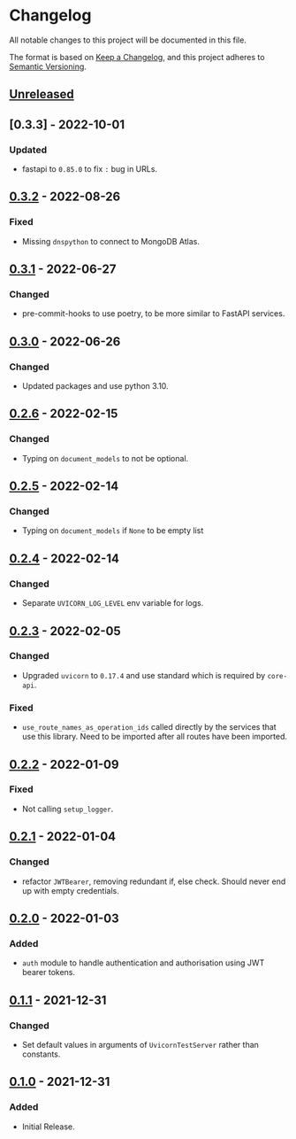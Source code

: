 # Changelog

All notable changes to this project will be documented in this file.

The format is based on [Keep a Changelog](https://keepachangelog.com/en/1.0.0/),
and this project adheres to [Semantic Versioning](https://semver.org/spec/v2.0.0.html).

## [Unreleased]
## [0.3.3] - 2022-10-01
### Updated
- fastapi to `0.85.0` to fix `:` bug in URLs.

## [0.3.2] - 2022-08-26
### Fixed
- Missing `dnspython` to connect to MongoDB Atlas.

## [0.3.1] - 2022-06-27
### Changed
- pre-commit-hooks to use poetry, to be more similar to FastAPI services.

## [0.3.0] - 2022-06-26
### Changed
- Updated packages and use python 3.10.

## [0.2.6] - 2022-02-15
### Changed
- Typing on `document_models` to not be optional.

## [0.2.5] - 2022-02-14
### Changed
- Typing on `document_models` if `None` to be empty list

## [0.2.4] - 2022-02-14
### Changed
- Separate `UVICORN_LOG_LEVEL` env variable for logs.

## [0.2.3] - 2022-02-05
### Changed
- Upgraded `uvicorn` to `0.17.4` and use standard which is required by `core-api`.

### Fixed
- `use_route_names_as_operation_ids` called directly by the services that use this library. Need to be imported after all routes have been imported.

## [0.2.2] - 2022-01-09
### Fixed
- Not calling `setup_logger`.

## [0.2.1] - 2022-01-04
### Changed
- refactor `JWTBearer`, removing redundant if, else check. Should never end up with empty credentials.

## [0.2.0] - 2022-01-03
### Added
- `auth` module to handle authentication and authorisation using JWT bearer tokens.

## [0.1.1] - 2021-12-31
### Changed
- Set default values in arguments of `UvicornTestServer` rather than constants.

## [0.1.0] - 2021-12-31
### Added
- Initial Release.

[unreleased]: https://gitlab.com/banter-bus/omnibus/compare/0.3.3...main
[0.3.2]: https://gitlab.com/banter-bus/omnibus/compare/0.3.3...0.3.2
[0.3.2]: https://gitlab.com/banter-bus/omnibus/compare/0.3.2...0.3.1
[0.3.1]: https://gitlab.com/banter-bus/omnibus/compare/0.3.1...0.3.0
[0.3.0]: https://gitlab.com/banter-bus/omnibus/compare/0.3.0...0.2.6
[0.2.6]: https://gitlab.com/banter-bus/omnibus/compare/0.2.6...0.2.5
[0.2.5]: https://gitlab.com/banter-bus/omnibus/compare/0.2.5...0.2.4
[0.2.4]: https://gitlab.com/banter-bus/omnibus/compare/0.2.4...0.2.3
[0.2.3]: https://gitlab.com/banter-bus/omnibus/compare/0.2.3...0.2.2
[0.2.2]: https://gitlab.com/banter-bus/omnibus/compare/0.2.2...0.2.1
[0.2.1]: https://gitlab.com/banter-bus/omnibus/compare/0.2.1...0.2.0
[0.2.0]: https://gitlab.com/banter-bus/omnibus/compare/0.2.0...0.1.1
[0.1.1]: https://gitlab.com/banter-bus/omnibus/compare/0.1.1...0.1.0
[0.1.0]: https://gitlab.com/banter-bus/omnibus/-/tags/0.1.0
